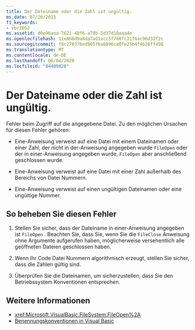 ```yaml
---
title: Der Dateiname oder die Zahl ist ungültig.
ms.date: 07/20/2015
f1_keywords:
- vbrID52
ms.assetid: d0e96aea-7621-48f6-a78b-5d37d18aaa4e
ms.openlocfilehash: 11e866d9a8da7ad1ecc5f788fc31f6ac96d32f2c
ms.sourcegitcommit: f8c270376ed905f6a8896ce0fe25b4f4b38ff498
ms.translationtype: MT
ms.contentlocale: de-DE
ms.lasthandoff: 06/04/2020
ms.locfileid: "84409828"
---
```

# <a name="bad-file-name-or-number"></a>Der Dateiname oder die Zahl ist ungültig.
Fehler beim Zugriff auf die angegebene Datei. Zu den möglichen Ursachen für diesen Fehler gehören:  
  
- Eine-Anweisung verweist auf eine Datei mit einem Dateinamen oder einer Zahl, der nicht in der-Anweisung angegeben wurde `FileOpen` oder der in einer-Anweisung angegeben wurde, `FileOpen` aber anschließend geschlossen wurde.  
  
- Eine-Anweisung verweist auf eine Datei mit einer Zahl außerhalb des Bereichs von Datei Nummern.  
  
- Eine-Anweisung verweist auf einen ungültigen Dateinamen oder eine ungültige Nummer.  
  
## <a name="to-correct-this-error"></a>So beheben Sie diesen Fehler  
  
1. Stellen Sie sicher, dass der Dateiname in einer-Anweisung angegeben ist `FileOpen` . Beachten Sie, dass Sie, wenn Sie die `FileClose` Anweisung ohne Argumente aufgerufen haben, möglicherweise versehentlich alle geöffneten Dateien geschlossen haben.  
  
2. Wenn Ihr Code Datei Nummern algorithmisch erzeugt, stellen Sie sicher, dass die Zahlen gültig sind.  
  
3. Überprüfen Sie die Dateinamen, um sicherzustellen, dass Sie den Betriebssystem Konventionen entsprechen.  
  
## <a name="see-also"></a>Weitere Informationen

- <xref:Microsoft.VisualBasic.FileSystem.FileOpen%2A>
- [Benennungskonventionen in Visual Basic](../../programming-guide/program-structure/naming-conventions.md)

